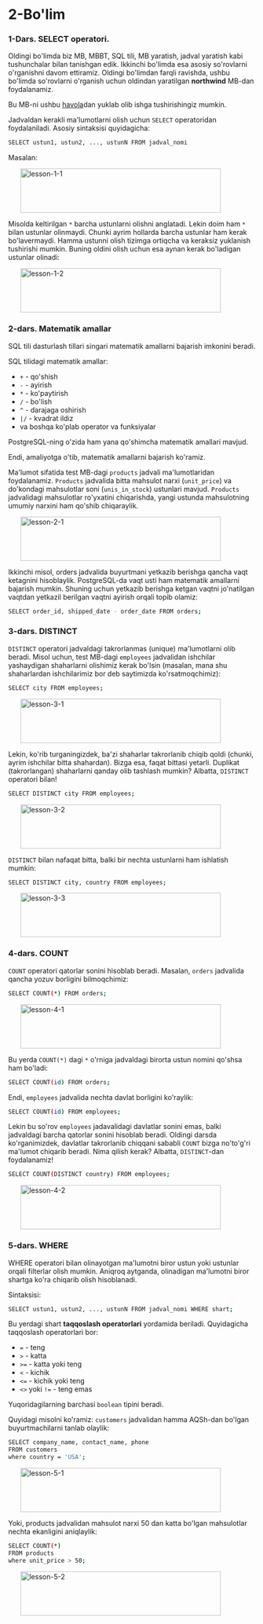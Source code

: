 # 2-Bo'lim

### 1-Dars. SELECT operatori.

Oldingi bo'limda biz MB, MBBT, SQL tili, MB yaratish, jadval yaratish kabi tushunchalar bilan tanishgan edik. Ikkinchi bo'limda esa asosiy so'rovlarni o'rganishni davom ettiramiz. Oldingi bo'limdan farqli ravishda, ushbu bo'limda so'rovlarni o'rganish uchun oldindan yaratilgan **northwind** MB-dan foydalanamiz.

Bu MB-ni ushbu [havola](./sources/northwind.sql)dan yuklab olib ishga tushirishingiz mumkin.

Jadvaldan kerakli ma'lumotlarni olish uchun `SELECT` operatoridan foydalaniladi. Asosiy sintaksisi quyidagicha:

```bash
SELECT ustun1, ustun2, ..., ustunN FROM jadval_nomi
```

Masalan:

<img src="images/lesson-1-1.png" alt="lesson-1-1" title="lesson-1-1" style="width:90%;height:90;margin:0 auto;display:block;">

Misolda keltirilgan `*` barcha ustunlarni olishni anglatadi. Lekin doim ham `*` bilan ustunlar olinmaydi. Chunki ayrim hollarda barcha ustunlar ham kerak bo'lavermaydi. Hamma ustunni olish tizimga ortiqcha va keraksiz yuklanish tushirishi mumkin. Buning oldini olish uchun esa aynan kerak bo'ladigan ustunlar olinadi:

<img src="images/lesson-1-2.png" alt="lesson-1-2" title="lesson-1-2" style="width:90%;height:90;margin:0 auto;display:block;">

### 2-dars. Matematik amallar

SQL tili dasturlash tillari singari matematik amallarni bajarish imkonini beradi.

SQL tilidagi matematik amallar:

* `+` - qo'shish
* `-` - ayirish
* `*` - ko'paytirish
* `/` - bo'lish
* `^` - darajaga oshirish
* `|/` - kvadrat ildiz
* va boshqa ko'plab operator va funksiyalar

PostgreSQL-ning o'zida ham yana qo'shimcha matematik amallari mavjud.

Endi, amaliyotga o'tib, matematik amallarni bajarish ko'ramiz.

Ma'lumot sifatida test MB-dagi `products` jadvali ma'lumotlaridan foydalanamiz. `Products` jadvalida bitta mahsulot narxi (`unit_price`) va do'kondagi mahsulotlar soni (`unis_in_stock`) ustunlari mavjud. `Products` jadvalidagi mahsulotlar ro'yxatini chiqarishda, yangi ustunda mahsulotning umumiy narxini ham qo'shib chiqaraylik.

<img src="images/lesson-2-1.png" alt="lesson-2-1" title="lesson-2-1" style="width:90%;height:90;margin:0 auto;display:block;">

Ikkinchi misol, orders jadvalida buyurtmani yetkazib berishga qancha vaqt ketagnini hisoblaylik. PostgreSQL-da vaqt usti ham matematik amallarni bajarish mumkin. Shuning uchun yetkazib berishga ketgan vaqtni jo'natilgan vaqtdan yetkazil berilgan vaqtni ayirish orqali topib olamiz:

```bash
SELECT order_id, shipped_date - order_date FROM orders;
```

### 3-dars. DISTINCT

`DISTINCT` operatori jadvaldagi takrorlanmas (unique) ma'lumotlarni olib beradi. Misol uchun, test MB-dagi `employees` jadvalidan ishchilar yashaydigan shaharlarni olishimiz kerak bo'lsin (masalan, mana shu shaharlardan ishchilarimiz bor deb saytimizda ko'rsatmoqchimiz):

```bash
SELECT city FROM employees;
```

<img src="images/lesson-3-1.png" alt="lesson-3-1" title="lesson-3-1" style="width:90%;height:90;margin:0 auto;display:block;">

Lekin, ko'rib turganingizdek, ba'zi shaharlar takrorlanib chiqib qoldi (chunki, ayrim ishchilar bitta shahardan). Bizga esa, faqat bittasi yetarli. Duplikat (takrorlangan) shaharlarni qanday olib tashlash mumkin? Albatta, `DISTINCT` operatori bilan!

```bash
SELECT DISTINCT city FROM employees;
```

<img src="images/lesson-3-2.png" alt="lesson-3-2" title="lesson-3-2" style="width:90%;height:90;margin:0 auto;display:block;">

`DISTINCT` bilan nafaqat bitta, balki bir nechta ustunlarni ham ishlatish mumkin:

```bash
SELECT DISTINCT city, country FROM employees;
```

<img src="images/lesson-3-3.png" alt="lesson-3-3" title="lesson-3-3" style="width:90%;height:90;margin:0 auto;display:block;">

### 4-dars. COUNT

`COUNT` operatori qatorlar sonini hisoblab beradi. Masalan, `orders` jadvalida qancha yozuv borligini bilmoqchimiz:

```bash
SELECT COUNT(*) FROM orders;
```

<img src="images/lesson-4-1.png" alt="lesson-4-1" title="lesson-4-1" style="width:90%;height:90;margin:0 auto;display:block;">

Bu yerda `COUNT(*)` dagi `*` o'rniga jadvaldagi birorta ustun nomini qo'shsa ham bo'ladi:

```bash
SELECT COUNT(id) FROM orders;
```

Endi, `employees` jadvalida nechta davlat borligini ko'raylik:

```bash
SELECT COUNT(id) FROM employees;
```

Lekin bu so'rov `employees` jadavalidagi davlatlar sonini emas, balki jadvaldagi barcha qatorlar sonini hisoblab beradi. Oldingi darsda ko'rganimizdek, davlatlar takrorlanib chiqqani sababli `COUNT` bizga no'to'g'ri ma'lumot chiqarib beradi. Nima qilish kerak? Albatta, `DISTINCT`-dan foydalanamiz!

```bash
SELECT COUNT(DISTINCT country) FROM employees;
```

<img src="images/lesson-4-2.png" alt="lesson-4-2" title="lesson-4-2" style="width:90%;height:90;margin:0 auto;display:block;">



### 5-dars. WHERE

WHERE operatori bilan olinayotgan ma'lumotni biror ustun yoki ustunlar orqali filterlar olish mumkin. Aniqroq aytganda, olinadigan ma'lumotni biror shartga ko'ra chiqarib olish hisoblanadi.

Sintaksisi:

```bash
SELECT ustun1, ustun2, ..., ustunN FROM jadval_nomi WHERE shart;
```

Bu yerdagi shart **taqqoslash operatorlari** yordamida beriladi. Quyidagicha taqqoslash operatorlari bor:

* `=` - teng
* `>` - katta
* `>=` - katta yoki teng
* `<` - kichik
* `<=` - kichik yoki teng
* `<>` yoki `!=` - teng emas

Yuqoridagilarning barchasi `boolean` tipini beradi.

Quyidagi misolni ko'ramiz: `customers` jadvalidan hamma AQSh-dan bo'lgan buyurtmachilarni tanlab olaylik:

```bash
SELECT company_name, contact_name, phone  
FROM customers
where country = 'USA';
```

<img src="images/lesson-5-1.png" alt="lesson-5-1" title="lesson-5-1" style="width:90%;height:90;margin:0 auto;display:block;">

Yoki, products jadvalidan mahsulot narxi 50 dan katta bo'lgan mahsulotlar nechta ekanligini aniqlaylik:

```bash
SELECT COUNT(*)  
FROM products
where unit_price > 50;
```

<img src="images/lesson-5-2.png" alt="lesson-5-2" title="lesson-5-2" style="width:90%;height:90;margin:0 auto;display:block;">
